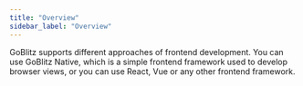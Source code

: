 ```yaml
---
title: "Overview"
sidebar_label: "Overview"
---
```


GoBlitz supports different approaches of frontend development. You can use GoBlitz Native, which is a simple frontend framework used to develop browser views, or you can use React, Vue or any other frontend framework.
